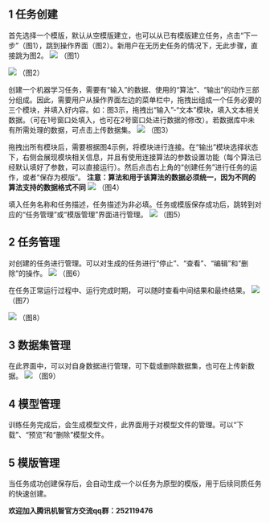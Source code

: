 ## 1 任务创建

首先选择一个模版，默认从空模版建立，也可以从已有模版建立任务，点击“下一步”（图1），跳到操作界面（图2）。新用户在无历史任务的情况下，无此步骤，直接跳为图2。
 ![](//mccdn.qcloud.com/static/img/46c81447296bdde6d7e9215bde23c4b7/image.png)
（图1）
 
 ![](//mccdn.qcloud.com/static/img/565e2d114ca6a212d6e661388775d9d5/image.png)
（图2）

创建一个机器学习任务，需要有“输入”的数据、使用的“算法”、“输出”的动作三部分组成。因此，需要用户从操作界面左边的菜单栏中，拖拽出组成一个任务必要的三个模块，并填入好内容。如：图3示，拖拽出“输入”-“文本”模块，填入文本相关数据。（可在1号窗口处填入，也可在2号窗口处进行数据的修改）。若数据库中未有所需处理的数据，可点击上传数据集。
![](//mccdn.qcloud.com/static/img/f2c4ad8e82ecb9c76dfd13dfdc416a48/image.png) 
（图3）

拖拽出所有模块后，需要根据图4示例，将模块进行连接。在“输出”模块选择状态下，右侧会展现模块相关信息，并且有使用连接算法的参数设置功能（每个算法已经默认填好了参数，可以直接运行）。然后点击右上角的“创建任务”进行任务的运作，或者“保存为模版”。
**注意：算法和用于该算法的数据必须统一，因为不同的算法支持的数据格式不同**
![](//mccdn.qcloud.com/static/img/114461431dc4d780e6f747f296d50383/image.png) 
（图4）

填入任务名称和任务描述，任务描述为非必填。任务或模版保存成功后，跳转到对应的“任务管理”或“模版管理”界面进行管理。
 ![](//mccdn.qcloud.com/static/img/68b97587842ea4e0b40f203e3de1843f/image.png)
（图5）

## 2 任务管理
对创建的任务进行管理。可以对生成的任务进行“停止”、“查看”、“编辑”和“删除”的操作。
 ![](//mccdn.qcloud.com/static/img/dec72c1652da4a82eaec91e3c569c2a5/image.png)
（图6）

在任务正常运行过程中、运行完成时期， 可以随时查看中间结果和最终结果。
 ![](//mccdn.qcloud.com/static/img/9dd8bd4c86a6c54756edc368610677f7/image.png)
（图7）

![](//mccdn.qcloud.com/static/img/c6f9eedab1130274100668f2e76d3b41/image.png)
（图8）

## 3 数据集管理
在此界面中，可以对自身数据进行管理，可下载或删除数据集，也可在上传新数据。
![](//mccdn.qcloud.com/static/img/9e16106ba82fcb4a90c23f45bbd7f5c2/image.png)
（图9）

## 4 模型管理
训练任务完成后，会生成模型文件，此界面用于对模型文件的管理。可以“下载”、“预览”和“删除”模型文件。

## 5 模版管理
当任务成功创建保存后，会自动生成一个以任务为原型的模版，用于后续同质任务的快速创建。



 **欢迎加入腾讯机智官方交流qq群：252119476**